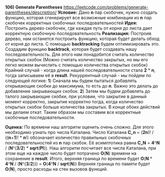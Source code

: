 **106) Generate Parentheses**
https://leetcode.com/problems/generate-parentheses/description/
**Условие:**
Дано **n** пар скобочек, нужно создать функцию, которая сгенерирует все возможные комбинации из **n** пар скобочек корректных скобочных последовательностей
**Идея:**
Построить дерево скобочек, где каждая путь от корня до листа дает корректную скобочную последовательность
**Реализация:**
    Построив дерево, нам останется построить функцию, которая будет делать обход от корня до листа. С помощью **backtracking** будем оптимизировать это.
    Создадим функцию **backtrack**, которая будет создавать нашу последовательность. Для этого нам понадобится считать количество открытых скобок (Можно считать количество закрытых, но мы его легко можем вычислить с помощью количества открытых скобок)
    Крайний случай - когда длина нашей последовательности стала **2** * **n**, тогда записываем её в **result**.
    Рекуррентный случай - мы пойдем по следующей логике:
    **1**) Сначала мы будем пытаться добавлять открывающие скобки до максимума, то есть до **n**. Важно это делать до добавление закрывающих скобок. 
    **2**) Затем мы будем добавлять до талого закрывающие скобки, при условии, что закрытие в данный момент корректно, закрытие корректно тогда, когда количество открытых скобок больше количества закрытых.
    В конце обоих действий мы делаем откат. Таким образом мы составим все корректные скобочные последовательности.

**Оценка:**
    По времени наш алгоритм оценить очень сложно. Для этого необходимо узнать про числа Каталана. Число Каталана **C_n** = (**2n**)! / ((**n**+**1**)! * **n**!) обозначает количество правильных скобочных последовательностей из **n** пар скобок. Её асимптотика равна **C_N** = **4**^**N** / (**N**^(**3**/**2**) * **sqrt**(**PI**)).
    Наш алгоритм посчитает все числа Каталана, при этом еще на каждое число будет потрачено **O**(**N**) времени на сохранение в **result**. Итого, верхняя граница по времени будет **O**(**N** * **4**^**N** / (**N**^(**3**/**2**))) = **O**(**4**^**N** / **sqrt**(**N**))
    Верхняя граница по памяти будет **O**(**N**), просто расходы на стек вызовов функций.
